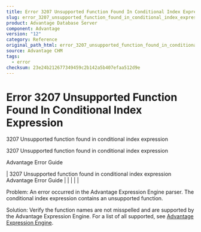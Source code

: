 ```yaml
---
title: Error 3207 Unsupported Function Found In Conditional Index Expression
slug: error_3207_unsupported_function_found_in_conditional_index_expression
product: Advantage Database Server
component: Advantage
version: "12"
category: Reference
original_path_html: error_3207_unsupported_function_found_in_conditional_index_expression.htm
source: Advantage CHM
tags:
  - error
checksum: 23e24b212677349459c2b142a5b407efaa512d9e
---
```


# Error 3207 Unsupported Function Found In Conditional Index Expression

3207 Unsupported function found in conditional index expression

3207 Unsupported function found in conditional index expression

Advantage Error Guide

| 3207 Unsupported function found in conditional index expression  Advantage Error Guide |  |  |  |  |

Problem: An error occurred in the Advantage Expression Engine parser. The conditional index expression contains an unsupported function.

Solution: Verify the function names are not misspelled and are supported by the Advantage Expression Engine. For a list of all supported, see [Advantage Expression Engine](master_advantage_expression_engine.md).
